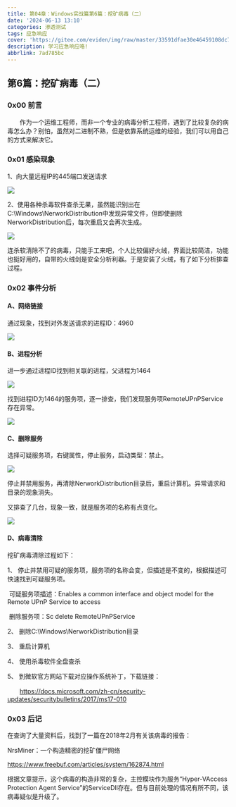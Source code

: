 ```yaml
---
title: 第04章：Windows实战篇第6篇：挖矿病毒（二）
date: '2024-06-13 13:10'
categories: 渗透测试
tags: 应急响应
cover: 'https://gitee.com/eviden/img/raw/master/33591dfae30e46459108dc785e1217a9.png'
description: 学习应急响应咯!
abbrlink: 7ad785bc
---
```

                
## 第6篇：挖矿病毒（二）

### 0x00 前言

　　作为一个运维工程师，而非一个专业的病毒分析工程师，遇到了比较复杂的病毒怎么办？别怕，虽然对二进制不熟，但是依靠系统运维的经验，我们可以用自己的方式来解决它。

### 0x01 感染现象

1、向大量远程IP的445端口发送请求

![](image/win-10-1.png)

2、使用各种杀毒软件查杀无果，虽然能识别出在C:\Windows\NerworkDistribution中发现异常文件，但即使删除NerworkDistribution后，每次重启又会再次生成。 

![](image/win-10-2.jpg)

连杀软清除不了的病毒，只能手工来吧，个人比较偏好火绒，界面比较简洁，功能也挺好用的，自带的火绒剑是安全分析利器。于是安装了火绒，有了如下分析排查过程。

### 0x02 事件分析

#### A、网络链接

通过现象，找到对外发送请求的进程ID：4960

![](image/win-10-3.png)

#### B、进程分析

进一步通过进程ID找到相关联的进程，父进程为1464

![](image/win-10-4.png)

找到进程ID为1464的服务项，逐一排查，我们发现服务项RemoteUPnPService存在异常。 

![](image/win-10-5.png)

#### C、删除服务

选择可疑服务项，右键属性，停止服务，启动类型：禁止。

![](image/win-10-6.png)

停止并禁用服务，再清除NerworkDistribution目录后，重启计算机。异常请求和目录的现象消失。

又排查了几台，现象一致，就是服务项的名称有点变化。

![](image/win-10-7.png)

#### D、病毒清除

挖矿病毒清除过程如下：

1、 停止并禁用可疑的服务项，服务项的名称会变，但描述是不变的，根据描述可快速找到可疑服务项。

​	可疑服务项描述：Enables a common interface and object model for the Remote UPnP Service to access

​	删除服务项：Sc delete RemoteUPnPService

2、  删除C:\Windows\NerworkDistribution目录

3、  重启计算机

4、  使用杀毒软件全盘查杀

5、  到微软官方网站下载对应操作系统补丁，下载链接：

　　https://docs.microsoft.com/zh-cn/security-updates/securitybulletins/2017/ms17-010

### 0x03 后记

在查询了大量资料后，找到了一篇在2018年2月有关该病毒的报告：

NrsMiner：一个构造精密的挖矿僵尸网络

https://www.freebuf.com/articles/system/162874.html

根据文章提示，这个病毒的构造非常的复杂，主控模块作为服务“Hyper-VAccess Protection Agent Service”的ServiceDll存在。但与目前处理的情况有所不同，该病毒疑似是升级了。

